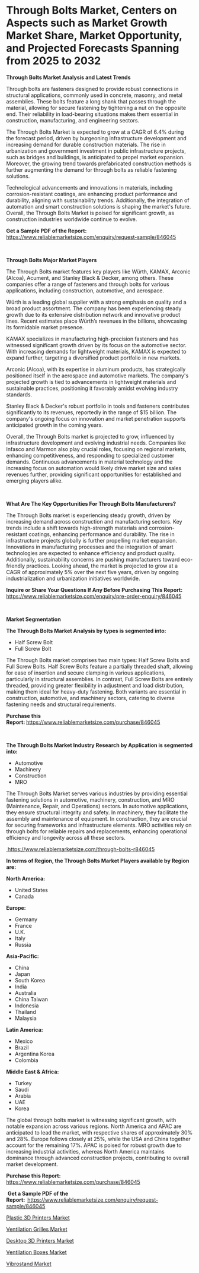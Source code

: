 <p><h1>Through Bolts Market, Centers on Aspects such as Market Growth Market Share, Market Opportunity, and Projected Forecasts Spanning from 2025 to 2032</h1></p><p><strong>Through Bolts Market Analysis and Latest Trends</strong></p>
<p><p>Through bolts are fasteners designed to provide robust connections in structural applications, commonly used in concrete, masonry, and metal assemblies. These bolts feature a long shank that passes through the material, allowing for secure fastening by tightening a nut on the opposite end. Their reliability in load-bearing situations makes them essential in construction, manufacturing, and engineering sectors.</p><p>The Through Bolts Market is expected to grow at a CAGR of 6.4% during the forecast period, driven by burgeoning infrastructure development and increasing demand for durable construction materials. The rise in urbanization and government investment in public infrastructure projects, such as bridges and buildings, is anticipated to propel market expansion. Moreover, the growing trend towards prefabricated construction methods is further augmenting the demand for through bolts as reliable fastening solutions.</p><p>Technological advancements and innovations in materials, including corrosion-resistant coatings, are enhancing product performance and durability, aligning with sustainability trends. Additionally, the integration of automation and smart construction solutions is shaping the market's future. Overall, the Through Bolts Market is poised for significant growth, as construction industries worldwide continue to evolve.</p></p>
<p><strong>Get a Sample PDF of the Report:&nbsp;</strong> <a href="https://www.reliablemarketsize.com/enquiry/request-sample/846045?utm_campaign=2876&utm_medium=2&utm_source=Github&utm_content=ia&utm_term=10042025&utm_id=through-bolts">https://www.reliablemarketsize.com/enquiry/request-sample/846045</a></p>
<p>&nbsp;</p>
<p><strong>Through Bolts Major Market Players</strong></p>
<p><p>The Through Bolts market features key players like Würth, KAMAX, Arconic (Alcoa), Acument, and Stanley Black & Decker, among others. These companies offer a range of fasteners and through bolts for various applications, including construction, automotive, and aerospace.</p><p>Würth is a leading global supplier with a strong emphasis on quality and a broad product assortment. The company has been experiencing steady growth due to its extensive distribution network and innovative product lines. Recent estimates place Würth’s revenues in the billions, showcasing its formidable market presence.</p><p>KAMAX specializes in manufacturing high-precision fasteners and has witnessed significant growth driven by its focus on the automotive sector. With increasing demands for lightweight materials, KAMAX is expected to expand further, targeting a diversified product portfolio in new markets.</p><p>Arconic (Alcoa), with its expertise in aluminum products, has strategically positioned itself in the aerospace and automotive markets. The company's projected growth is tied to advancements in lightweight materials and sustainable practices, positioning it favorably amidst evolving industry standards.</p><p>Stanley Black & Decker's robust portfolio in tools and fasteners contributes significantly to its revenues, reportedly in the range of $15 billion. The company's ongoing focus on innovation and market penetration supports anticipated growth in the coming years.</p><p>Overall, the Through Bolts market is projected to grow, influenced by infrastructure development and evolving industrial needs. Companies like Infasco and Marmon also play crucial roles, focusing on regional markets, enhancing competitiveness, and responding to specialized customer demands. Continuous advancements in material technology and the increasing focus on automation would likely drive market size and sales revenues further, providing significant opportunities for established and emerging players alike.</p></p>
<p>&nbsp;</p>
<p><strong>What Are The Key Opportunities For Through Bolts Manufacturers?</strong></p>
<p><p>The Through Bolts market is experiencing steady growth, driven by increasing demand across construction and manufacturing sectors. Key trends include a shift towards high-strength materials and corrosion-resistant coatings, enhancing performance and durability. The rise in infrastructure projects globally is further propelling market expansion. Innovations in manufacturing processes and the integration of smart technologies are expected to enhance efficiency and product quality. Additionally, sustainability concerns are pushing manufacturers toward eco-friendly practices. Looking ahead, the market is projected to grow at a CAGR of approximately 5% over the next five years, driven by ongoing industrialization and urbanization initiatives worldwide.</p></p>
<p><strong>Inquire or Share Your Questions If Any Before Purchasing This Report:</strong> <a href="https://www.reliablemarketsize.com/enquiry/pre-order-enquiry/846045?utm_campaign=2876&utm_medium=2&utm_source=Github&utm_content=ia&utm_term=10042025&utm_id=through-bolts">https://www.reliablemarketsize.com/enquiry/pre-order-enquiry/846045</a></p>
<p>&nbsp;</p>
<p><strong>Market Segmentation</strong></p>
<p><strong>The Through Bolts Market Analysis by types is segmented into:</strong></p>
<p><ul><li>Half Screw Bolt</li><li>Full Screw Bolt</li></ul></p>
<p><p>The Through Bolts market comprises two main types: Half Screw Bolts and Full Screw Bolts. Half Screw Bolts feature a partially threaded shaft, allowing for ease of insertion and secure clamping in various applications, particularly in structural assemblies. In contrast, Full Screw Bolts are entirely threaded, providing greater flexibility in adjustment and load distribution, making them ideal for heavy-duty fastening. Both variants are essential in construction, automotive, and machinery sectors, catering to diverse fastening needs and structural requirements.</p></p>
<p><strong>Purchase this Report:&nbsp;</strong><a href="https://www.reliablemarketsize.com/purchase/846045?utm_campaign=2876&utm_medium=2&utm_source=Github&utm_content=ia&utm_term=10042025&utm_id=through-bolts">https://www.reliablemarketsize.com/purchase/846045</a></p>
<p>&nbsp;</p>
<p><strong>The Through Bolts Market Industry Research by Application is segmented into:</strong></p>
<p><ul><li>Automotive</li><li>Machinery</li><li>Construction</li><li>MRO</li></ul></p>
<p><p>The Through Bolts Market serves various industries by providing essential fastening solutions in automotive, machinery, construction, and MRO (Maintenance, Repair, and Operations) sectors. In automotive applications, they ensure structural integrity and safety. In machinery, they facilitate the assembly and maintenance of equipment. In construction, they are crucial for securing frameworks and infrastructure elements. MRO activities rely on through bolts for reliable repairs and replacements, enhancing operational efficiency and longevity across all these sectors.</p></p>
<p><a href="https://www.reliablemarketsize.com/through-bolts-r846045?utm_campaign=2876&utm_medium=2&utm_source=Github&utm_content=ia&utm_term=10042025&utm_id=through-bolts">&nbsp;https://www.reliablemarketsize.com/through-bolts-r846045</a></p>
<p><strong>In terms of Region, the Through Bolts Market Players available by Region are:</strong></p>
<p>
    <p> <strong> North America: </strong>
        <ul>
            <li>United States</li>
            <li>Canada</li>
        </ul>
        </p> 
    <p> <strong> Europe: </strong>
        <ul>
            <li>Germany</li>
            <li>France</li>
            <li>U.K.</li>
            <li>Italy</li>
            <li>Russia</li>
        </ul>
        </p> 
    <p> <strong> Asia-Pacific: </strong>
        <ul>
            <li>China</li>
            <li>Japan</li>
            <li>South Korea</li>
            <li>India</li>
            <li>Australia</li>
            <li>China Taiwan</li>
            <li>Indonesia</li>
            <li>Thailand</li>
            <li>Malaysia</li>
        </ul>
        </p> 
    <p> <strong> Latin America: </strong>
        <ul>
            <li>Mexico</li>
            <li>Brazil</li>
            <li>Argentina Korea</li>
            <li>Colombia</li>
        </ul>
        </p> 
    <p> <strong> Middle East & Africa: </strong>
        <ul>
            <li>Turkey</li>
            <li>Saudi</li>
            <li>Arabia</li>
            <li>UAE</li>
            <li>Korea</li>
        </ul>
    </p>
    </p>
<p><p>The global through bolts market is witnessing significant growth, with notable expansion across various regions. North America and APAC are anticipated to lead the market, with respective shares of approximately 30% and 28%. Europe follows closely at 25%, while the USA and China together account for the remaining 17%. APAC is poised for robust growth due to increasing industrial activities, whereas North America maintains dominance through advanced construction projects, contributing to overall market development.</p></p>
<p><strong>Purchase this Report: </strong><a href="https://www.reliablemarketsize.com/purchase/846045?utm_campaign=2876&utm_medium=2&utm_source=Github&utm_content=ia&utm_term=10042025&utm_id=through-bolts">https://www.reliablemarketsize.com/purchase/846045</a></p>
<p>&nbsp;<strong>Get a Sample PDF of the Report:&nbsp;&nbsp;</strong><a href="https://www.reliablemarketsize.com/enquiry/request-sample/846045?utm_campaign=2876&utm_medium=2&utm_source=Github&utm_content=ia&utm_term=10042025&utm_id=through-bolts">https://www.reliablemarketsize.com/enquiry/request-sample/846045</a></p>
<p><strong></strong></p>
<p><p><a href="https://github.com/welidaeisya/Market-Research-Report-List-1/blob/main/plastic-3d-printers-market.md?utm_campaign=2876&utm_medium=2&utm_source=Github&utm_content=ia&utm_term=10042025&utm_id=through-bolts">Plastic 3D Printers Market</a></p><p><a href="https://github.com/sgroitrieu7f/Market-Research-Report-List-1/blob/main/ventilation-grilles-market.md?utm_campaign=2876&utm_medium=2&utm_source=Github&utm_content=ia&utm_term=10042025&utm_id=through-bolts">Ventilation Grilles Market</a></p><p><a href="https://github.com/donsonjupa/Market-Research-Report-List-1/blob/main/desktop-3d-printers-market.md?utm_campaign=2876&utm_medium=2&utm_source=Github&utm_content=ia&utm_term=10042025&utm_id=through-bolts">Desktop 3D Printers Market</a></p><p><a href="https://github.com/zhininzacher/Market-Research-Report-List-1/blob/main/ventilation-boxes-market.md?utm_campaign=2876&utm_medium=2&utm_source=Github&utm_content=ia&utm_term=10042025&utm_id=through-bolts">Ventilation Boxes Market</a></p><p><a href="https://github.com/roehrtizonov/Market-Research-Report-List-1/blob/main/vibrostand-market.md?utm_campaign=2876&utm_medium=2&utm_source=Github&utm_content=ia&utm_term=10042025&utm_id=through-bolts">Vibrostand Market</a></p></p>